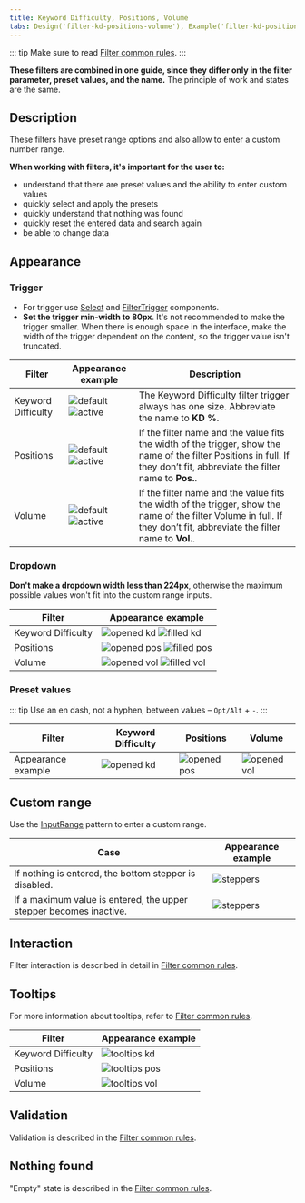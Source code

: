 ```yaml
---
title: Keyword Difficulty, Positions, Volume
tabs: Design('filter-kd-positions-volume'), Example('filter-kd-positions-volume-code')
---
```


::: tip
Make sure to read [Filter common rules](/filter-group/filter-rules/filter-rules).
:::

**These filters are combined in one guide, since they differ only in the filter parameter, preset values, and the name.** The principle of work and states are the same.

## Description

These filters have preset range options and also allow to enter a custom number range.

**When working with filters, it's important for the user to:**

- understand that there are preset values and the ability to enter custom values
- quickly select and apply the presets
- quickly understand that nothing was found
- quickly reset the entered data and search again
- be able to change data

## Appearance

### Trigger

- For trigger use [Select](/components/select/select) and [FilterTrigger](/components/filter-trigger/filter-trigger) components.
- **Set the trigger min-width to 80px**. It's not recommended to make the trigger smaller. When there is enough space in the interface, make the width of the trigger dependent on the content, so the trigger value isn't truncated.

| Filter             | Appearance example                                                      | Description                                                                                                                                                               |
| ------------------ | ----------------------------------------------------------------------- | ------------------------------------------------------------------------------------------------------------------------------------------------------------------------- |
| Keyword Difficulty | ![default](static/placeholder-kd.png) ![active](static/active-kd.png)   | The Keyword Difficulty filter trigger always has one size. Abbreviate the name to **KD %**.                                                                               |
| Positions          | ![default](static/placeholder-pos.png) ![active](static/active-pos.png) | If the filter name and the value fits the width of the trigger, show the name of the filter Positions in full. If they don’t fit, abbreviate the filter name to **Pos.**. |
| Volume             | ![default](static/placeholder-vol.png) ![active](static/active-vol.png) | If the filter name and the value fits the width of the trigger, show the name of the filter Volume in full. If they don’t fit, abbreviate the filter name to **Vol.**.    |

### Dropdown

**Don't make a dropdown width less than 224px**, otherwise the maximum possible values won't fit into the custom range inputs.

| Filter             | Appearance example                                                        |
| ------------------ | ------------------------------------------------------------------------- |
| Keyword Difficulty | ![opened kd](static/opened-kd.png) ![filled kd](static/filled-kd.png)     |
| Positions          | ![opened pos](static/opened-pos.png) ![filled pos](static/filled-pos.png) |
| Volume             | ![opened vol](static/opened-vol.png) ![filled vol](static/filled-vol.png) |

### Preset values

::: tip
Use an en dash, not a hyphen, between values – `Opt/Alt` + `-`.
:::

| Filter             | Keyword Difficulty                 | Positions                            | Volume                               |
| ------------------ | ---------------------------------- | ------------------------------------ | ------------------------------------ |
| Appearance example | ![opened kd](static/opened-kd.png) | ![opened pos](static/opened-pos.png) | ![opened vol](static/opened-vol.png) |

## Custom range

Use the [InputRange](/components/input-number/input-number#inputrange) pattern to enter a custom range.

| Case                                                               | Appearance example                   |
| ------------------------------------------------------------------ | ------------------------------------ |
| If nothing is entered, the bottom stepper is disabled.             | ![steppers](static/steppers.png)     |
| If a maximum value is entered, the upper stepper becomes inactive. | ![steppers](static/steppers-max.png) |

## Interaction

<!-- When you open a dropdown, the focus immediately goes to the first custom range input. - ? -->

Filter interaction is described in detail in [Filter common rules](/filter-group/filter-rules/filter-rules).

## Tooltips

For more information about tooltips, refer to [Filter common rules](/filter-group/filter-rules/filter-rules).

| Filter             | Appearance example                       |
| ------------------ | ---------------------------------------- |
| Keyword Difficulty | ![tooltips kd](static/tooltips-kd.png)   |
| Positions          | ![tooltips pos](static/tooltips-pos.png) |
| Volume             | ![tooltips vol](static/tooltips.png)     |

## Validation

Validation is described in the [Filter common rules](/filter-group/filter-rules/filter-rules).

## Nothing found

"Empty" state is described in the [Filter common rules](/filter-group/filter-rules/filter-rules).
